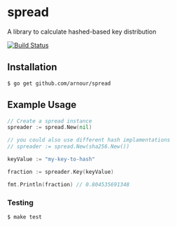 # spread

A library to calculate hashed-based key distribution

[![Build Status](https://travis-ci.org/arnour/spread.svg?branch=master)](https://travis-ci.org/arnour/spread)

## Installation

    $ go get github.com/arnour/spread

## Example Usage

```go
// Create a spread instance
spreader := spread.New(nil)

// you could also use different hash implamentations
// spreader := spread.New(sha256.New())

keyValue := "my-key-to-hash"

fraction := spreader.Key(keyValue)

fmt.Println(fraction) // 0.804535691348
```

### Testing

    $ make test
